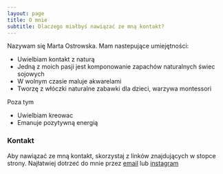 ```yaml
---
layout: page
title: O mnie
subtitle: Dlaczego miałbyś nawiązać ze mną kontakt?
---
```


Nazywam się Marta Ostrowska. Mam nastepujące umiejętności:

- Uwielbiam kontakt z naturą
- Jedną z moich pasji jest komponowanie zapachów naturalnych świec sojowych
- W wolnym czasie maluje akwarelami
- Tworzę z włóczki naturalne zabawki dla dzieci, warzywa montessori

Poza tym

- Uwielbiam kreowac
- Emanuje pozytywną energią

### Kontakt

Aby nawiązać ze mną kontakt, skorzystaj z linków znajdujących w stopce strony. Najłatwiej dotrzeć do mnie przez [email](mailto:kontakt@nelma.pl) lub [instagram](@nelmastories)
